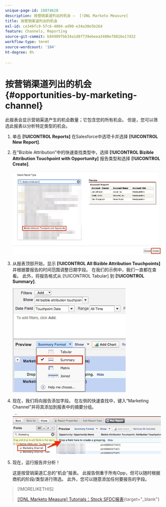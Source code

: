 ```yaml
---
unique-page-id: 18874628
description: 按营销渠道列出的机会 —  [!DNL Marketo Measure]
title: 按营销渠道列出的机会
exl-id: ce346fc9-5fc6-4004-ad90-e34a30e5b264
feature: Channels, Reporting
source-git-commit: b84909fbb34a1d8f739ebeea3400ef8816e17d32
workflow-type: tm+mt
source-wordcount: '184'
ht-degree: 0%

---
```


# 按营销渠道列出的机会 {#opportunities-by-marketing-channel}

此报表会显示营销渠道产生的机会数量；它包含您的所有机会。 但是，您可以筛选此报表以分析特定类型的机会。

1. 单击 **[!UICONTROL Reports]** 在Salesforce中选项卡并选择 **[!UICONTROL New Report]**.

1. 在“Bizible Attribution”中的快速查找类型中，选择 **[!UICONTROL Bizible Attribution Touchpoint with Opportunity]** 报告类型和选择 **[!UICONTROL Create]**.

   ![](assets/1-2.jpg)

1. 从报表顶部开始，显示 **[!UICONTROL All Bizible Attribution Touchpoints]** 并根据要报告的时间范围调整日期字段。 在我们的示例中，我们一直都在查看。 此外，将报告格式从 [!UICONTROL Tabular] 到 **[!UICONTROL Summary]**.

   ![](assets/2-2.jpg)

1. 现在，我们将向报告添加字段。 在左侧的快速查找中，键入“Marketing Channel”并将其添加到报表中的摘要分组。

   ![](assets/3-2.jpg)

1. 现在，运行报告并分析！

   这是按营销渠道汇总的“机会”报表。 此报告侧重于所有Opp，但可以随时根据商机的阶段/类型进行筛选。 此外，您可以随意添加任何要报告的字段。

>[!MORELIKETHIS]
>
>[[!DNL Marketo Measure] Tutorials：Stock SFDC报表](https://experienceleague.adobe.com/en/docs/marketo-measure-learn/tutorials/onboarding/marketo-measure-102/stock-salesforce-reports){target="_blank"}
